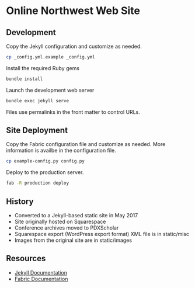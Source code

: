 # Online Northwest Web Site

## Development

Copy the Jekyll configuration and customize as needed.

```bash
cp _config.yml.example _config.yml
```

Install the required Ruby gems

```bash
bundle install
```

Launch the development web server

```bash
bundle exec jekyll serve
```

Files use permalinks in the front matter to control URLs.

## Site Deployment

Copy the Fabric configuration file and customize as needed.
More information is availbe in the configuration file.

```bash
cp example-config.py config.py
```

Deploy to the production server.

```bash
fab -R production deploy
```

## History

* Converted to a Jekyll-based static site in May 2017
* Site originally hosted on Squarespace
* Conference archives moved to PDXScholar
* Squarespace export (WordPress export format) XML file is in static/misc
* Images from the original site are in static/images

## Resources

* [Jekyll Documentation](http://jekyllrb.com/docs/home/)
* [Fabric Documentation](http://docs.fabfile.org/)
